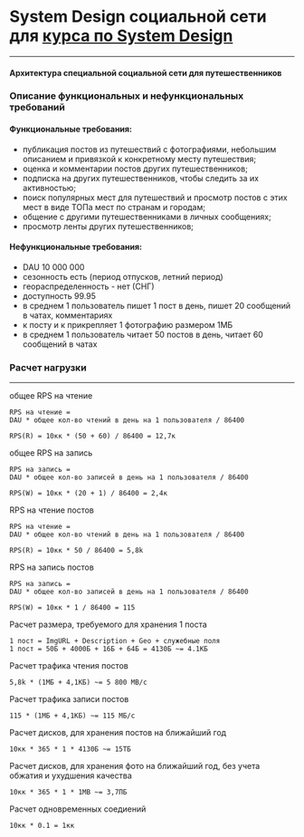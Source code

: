 # System Design социальной сети для [курса по System Design](https://balun.courses/courses/system_design)
<hr>

#### Архитектура cпециальной социальной сети для путешественников

### Описание функциональных и нефункциональных требований 

#### Функциональные требования:

- публикация постов из путешествий с фотографиями, небольшим описанием и привязкой к конкретному месту путешествия;
- оценка и комментарии постов других путешественников;
- подписка на других путешественников, чтобы следить за их активностью;
- поиск популярных мест для путешествий и просмотр постов с этих мест в виде ТОПа мест по странам и городам;
- общение с другими путешественниками в личных сообщениях;
- просмотр ленты других путешественников;
#### Нефункциональные требования:

- DAU 10 000 000
- сезонность есть (период отпусков, летний период)
- геораспределенность - нет (СНГ)
- доступность 99.95
- в среднем 1 пользователь пишет 1 пост в день, пишет 20 сообщений в чатах, комментариях
- к посту и к прикрепляет 1 фотографию размером 1МБ
- в среднем 1 пользователь читает 50 постов в день, читает 60 сообщений в чатах

### Расчет нагрузки
<hr>

общее RPS на чтение
```
RPS на чтение =
DAU * общее кол-во чтений в день на 1 пользователя / 86400

RPS(R) = 10кк * (50 + 60) / 86400 = 12,7к
```

общее RPS на запись
```
RPS на запись =
DAU * общее кол-во записей в день на 1 пользователя / 86400

RPS(W) = 10кк * (20 + 1) / 86400 = 2,4к
```

RPS на чтение постов
```
RPS на чтение =
DAU * общее кол-во чтений в день на 1 пользователя / 86400

RPS(R) = 10кк * 50 / 86400 = 5,8k
```

RPS на запись постов
```
RPS на запись =
DAU * общее кол-во записей в день на 1 пользователя / 86400

RPS(W) = 10кк * 1 / 86400 = 115
```

Расчет размера, требуемого для хранения 1 поста
```
1 пост = ImgURL + Description + Geo + служебные поля
1 пост = 50Б + 4000Б + 16Б + 64Б = 4130Б ~= 4.1КБ
```

Расчет трафика чтения постов
```
5,8k * (1МБ + 4,1КБ) ~= 5 800 MB/c
```

Расчет трафика записи постов
```
115 * (1МБ + 4,1КБ) ~= 115 МБ/c
```

Расчет дисков, для хранения постов на ближайший год
```
10кк * 365 * 1 * 4130Б ~= 15ТБ
```

Расчет дисков, для хранения фото на ближайший год, без учета обжатия и ухудшения качества
```
10кк * 365 * 1 * 1MB ~= 3,7ПБ
```

Расчет одновременных соедиений
```
10кк * 0.1 = 1кк 
```